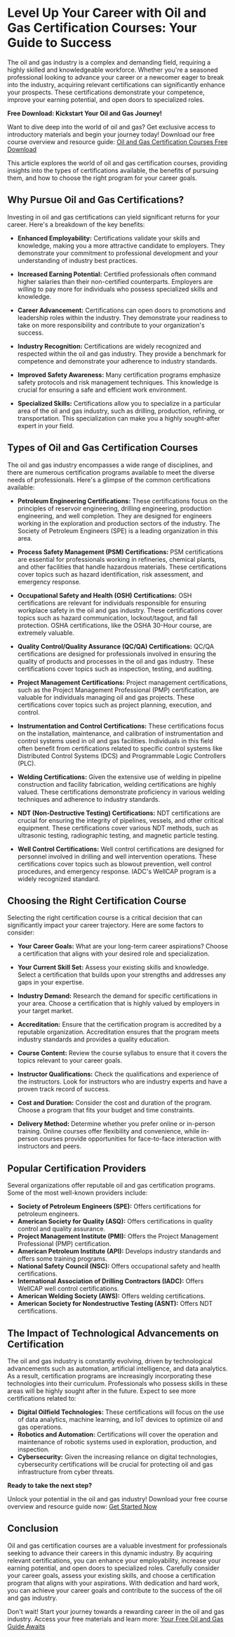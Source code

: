 # Level Up Your Career with Oil and Gas Certification Courses: Your Guide to Success

The oil and gas industry is a complex and demanding field, requiring a highly skilled and knowledgeable workforce. Whether you're a seasoned professional looking to advance your career or a newcomer eager to break into the industry, acquiring relevant certifications can significantly enhance your prospects. These certifications demonstrate your competence, improve your earning potential, and open doors to specialized roles.

**Free Download: Kickstart Your Oil and Gas Journey!**

Want to dive deep into the world of oil and gas? Get exclusive access to introductory materials and begin your journey today! Download our free course overview and resource guide: [Oil and Gas Certification Courses Free Download](https://udemywork.com/oil-and-gas-certification-courses)

This article explores the world of oil and gas certification courses, providing insights into the types of certifications available, the benefits of pursuing them, and how to choose the right program for your career goals.

## Why Pursue Oil and Gas Certifications?

Investing in oil and gas certifications can yield significant returns for your career. Here's a breakdown of the key benefits:

*   **Enhanced Employability:** Certifications validate your skills and knowledge, making you a more attractive candidate to employers. They demonstrate your commitment to professional development and your understanding of industry best practices.

*   **Increased Earning Potential:** Certified professionals often command higher salaries than their non-certified counterparts. Employers are willing to pay more for individuals who possess specialized skills and knowledge.

*   **Career Advancement:** Certifications can open doors to promotions and leadership roles within the industry. They demonstrate your readiness to take on more responsibility and contribute to your organization's success.

*   **Industry Recognition:** Certifications are widely recognized and respected within the oil and gas industry. They provide a benchmark for competence and demonstrate your adherence to industry standards.

*   **Improved Safety Awareness:** Many certification programs emphasize safety protocols and risk management techniques. This knowledge is crucial for ensuring a safe and efficient work environment.

*   **Specialized Skills:** Certifications allow you to specialize in a particular area of the oil and gas industry, such as drilling, production, refining, or transportation. This specialization can make you a highly sought-after expert in your field.

## Types of Oil and Gas Certification Courses

The oil and gas industry encompasses a wide range of disciplines, and there are numerous certification programs available to meet the diverse needs of professionals. Here's a glimpse of the common certifications available:

*   **Petroleum Engineering Certifications:** These certifications focus on the principles of reservoir engineering, drilling engineering, production engineering, and well completion. They are designed for engineers working in the exploration and production sectors of the industry. The Society of Petroleum Engineers (SPE) is a leading organization in this area.

*   **Process Safety Management (PSM) Certifications:** PSM certifications are essential for professionals working in refineries, chemical plants, and other facilities that handle hazardous materials. These certifications cover topics such as hazard identification, risk assessment, and emergency response.

*   **Occupational Safety and Health (OSH) Certifications:** OSH certifications are relevant for individuals responsible for ensuring workplace safety in the oil and gas industry. These certifications cover topics such as hazard communication, lockout/tagout, and fall protection. OSHA certifications, like the OSHA 30-Hour course, are extremely valuable.

*   **Quality Control/Quality Assurance (QC/QA) Certifications:** QC/QA certifications are designed for professionals involved in ensuring the quality of products and processes in the oil and gas industry. These certifications cover topics such as inspection, testing, and auditing.

*   **Project Management Certifications:** Project management certifications, such as the Project Management Professional (PMP) certification, are valuable for individuals managing oil and gas projects. These certifications cover topics such as project planning, execution, and control.

*   **Instrumentation and Control Certifications:** These certifications focus on the installation, maintenance, and calibration of instrumentation and control systems used in oil and gas facilities. Individuals in this field often benefit from certifications related to specific control systems like Distributed Control Systems (DCS) and Programmable Logic Controllers (PLC).

*   **Welding Certifications:** Given the extensive use of welding in pipeline construction and facility fabrication, welding certifications are highly valued. These certifications demonstrate proficiency in various welding techniques and adherence to industry standards.

*   **NDT (Non-Destructive Testing) Certifications:** NDT certifications are crucial for ensuring the integrity of pipelines, vessels, and other critical equipment. These certifications cover various NDT methods, such as ultrasonic testing, radiographic testing, and magnetic particle testing.

*   **Well Control Certifications:** Well control certifications are designed for personnel involved in drilling and well intervention operations. These certifications cover topics such as blowout prevention, well control procedures, and emergency response. IADC's WellCAP program is a widely recognized standard.

## Choosing the Right Certification Course

Selecting the right certification course is a critical decision that can significantly impact your career trajectory. Here are some factors to consider:

*   **Your Career Goals:** What are your long-term career aspirations? Choose a certification that aligns with your desired role and specialization.

*   **Your Current Skill Set:** Assess your existing skills and knowledge. Select a certification that builds upon your strengths and addresses any gaps in your expertise.

*   **Industry Demand:** Research the demand for specific certifications in your area. Choose a certification that is highly valued by employers in your target market.

*   **Accreditation:** Ensure that the certification program is accredited by a reputable organization. Accreditation ensures that the program meets industry standards and provides a quality education.

*   **Course Content:** Review the course syllabus to ensure that it covers the topics relevant to your career goals.

*   **Instructor Qualifications:** Check the qualifications and experience of the instructors. Look for instructors who are industry experts and have a proven track record of success.

*   **Cost and Duration:** Consider the cost and duration of the program. Choose a program that fits your budget and time constraints.

*   **Delivery Method:** Determine whether you prefer online or in-person training. Online courses offer flexibility and convenience, while in-person courses provide opportunities for face-to-face interaction with instructors and peers.

## Popular Certification Providers

Several organizations offer reputable oil and gas certification programs. Some of the most well-known providers include:

*   **Society of Petroleum Engineers (SPE):** Offers certifications for petroleum engineers.
*   **American Society for Quality (ASQ):** Offers certifications in quality control and quality assurance.
*   **Project Management Institute (PMI):** Offers the Project Management Professional (PMP) certification.
*   **American Petroleum Institute (API):** Develops industry standards and offers some training programs.
*   **National Safety Council (NSC):** Offers occupational safety and health certifications.
*   **International Association of Drilling Contractors (IADC):** Offers WellCAP well control certifications.
*   **American Welding Society (AWS):** Offers welding certifications.
*   **American Society for Nondestructive Testing (ASNT):** Offers NDT certifications.

## The Impact of Technological Advancements on Certification

The oil and gas industry is constantly evolving, driven by technological advancements such as automation, artificial intelligence, and data analytics. As a result, certification programs are increasingly incorporating these technologies into their curriculum. Professionals who possess skills in these areas will be highly sought after in the future. Expect to see more certifications related to:

*   **Digital Oilfield Technologies:** These certifications will focus on the use of data analytics, machine learning, and IoT devices to optimize oil and gas operations.
*   **Robotics and Automation:** Certifications will cover the operation and maintenance of robotic systems used in exploration, production, and inspection.
*   **Cybersecurity:** Given the increasing reliance on digital technologies, cybersecurity certifications will be crucial for protecting oil and gas infrastructure from cyber threats.

**Ready to take the next step?**

Unlock your potential in the oil and gas industry! Download your free course overview and resource guide now: [Get Started Now](https://udemywork.com/oil-and-gas-certification-courses)

## Conclusion

Oil and gas certification courses are a valuable investment for professionals seeking to advance their careers in this dynamic industry. By acquiring relevant certifications, you can enhance your employability, increase your earning potential, and open doors to specialized roles. Carefully consider your career goals, assess your existing skills, and choose a certification program that aligns with your aspirations. With dedication and hard work, you can achieve your career goals and contribute to the success of the oil and gas industry.

Don't wait! Start your journey towards a rewarding career in the oil and gas industry. Access your free materials and learn more: [Your Free Oil and Gas Guide Awaits](https://udemywork.com/oil-and-gas-certification-courses)
